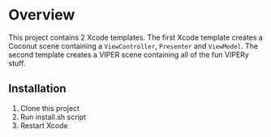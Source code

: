 # Overview

This project contains 2 Xcode templates. The first Xcode template creates a Coconut scene containing a `ViewController`, `Presenter` and `ViewModel`. The second template creates a VIPER scene containing all of the fun VIPERy stuff.

## Installation

1. Clone this project
2. Run install.sh script
3. Restart Xcode

